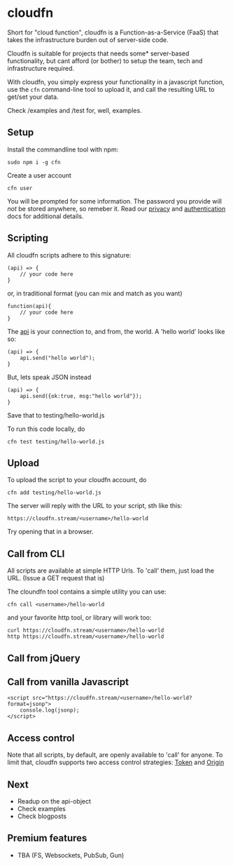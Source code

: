 # cloudfn

Short for "cloud function", cloudfn is a Function-as-a-Service (FaaS) that takes the 
infrastructure burden out of server-side code.

Cloudfn is suitable for projects that needs some* server-based functionality,
but cant afford (or bother) to setup the team, tech and infrastructure required.

With cloudfn, you simply express your functionality in a javascript function,
use the `cfn` command-line tool to upload it,
and call the resulting URL to get/set your data.

Check /examples and /test for, well, examples.

## Setup

Install the commandline tool with npm:
	
	sudo npm i -g cfn 


Create a user account

	cfn user

You will be prompted for some information.
The password you provide will *not* be stored anywhere, so remeber it.
Read our [privacy]() and [authentication]() docs for additional details.	


## Scripting

All cloudfn scripts adhere to this signature:

	(api) => {
		// your code here
	}

or, in traditional format (you can mix and match as you want)

	function(api){
		// your code here
	}

The [api]() is your connection to, and from, the world.
A 'hello world' looks like so:

	(api) => {
		api.send("hello world");
	}

But, lets speak JSON instead

	(api) => {
		api.send({ok:true, msg:"hello world"});
	}	

Save that to testing/hello-world.js

To run this code locally, do

	cfn test testing/hello-world.js


## Upload

To upload the script to your cloudfn account, do

	cfn add testing/hello-world.js

The server will reply with the URL to your script, sth like this:

	https://cloudfn.stream/<username>/hello-world

Try opening that in a browser.


## Call from CLI

All scripts are available at simple HTTP Urls.
To 'call' them, just load the URL. 
(Issue a GET request that is)

The cloundfn tool contains a simple utility you can use: 

	cfn call <username>/hello-world

and your favorite http tool, or library will work too:

	curl https://cloudfn.stream/<username>/hello-world
	http https://cloudfn.stream/<username>/hello-world


## Call from jQuery


## Call from vanilla Javascript

	<script src="https://cloudfn.stream/<username>/hello-world?format=jsonp">
		console.log(jsonp);
	</script>


## Access control

Note that all scripts, by default, are openly available to 'call' for anyone.
To limit that, cloudfn supports two access control strategies:
[Token]() and [Origin]()


## Next

- Readup on the api-object
- Check examples
- Check blogposts

## Premium features

- TBA (FS, Websockets, PubSub, Gun) 